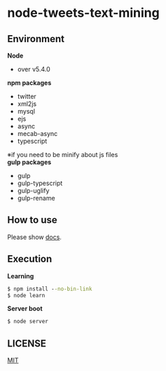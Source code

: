 # node-tweets-text-mining

## Environment
__Node__
- over v5.4.0

__npm packages__
- twitter
- xml2js
- mysql
- ejs
- async
- mecab-async
- typescript

※if you need to be minify about js files  
__gulp packages__
- gulp
- gulp-typescript
- gulp-uglify
- gulp-rename


## How to use
Please show [docs](https://github.com/k-kuwahara/node-tweets-text-mining/blob/master/docs/).

## Execution
__Learning__
```cmd
$ npm install --no-bin-link
$ node learn
```

__Server boot__
```cmd
$ node server
```

## LICENSE
[MIT](https://github.com/k-kuwahara/node-tweets-text-mining/blob/master/LICENSE)
